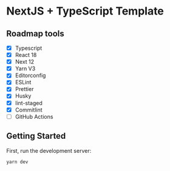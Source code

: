 # NextJS + TypeScript Template

## Roadmap tools

- [x] Typescript
- [x] React 18
- [x] Next 12
- [x] Yarn V3
- [x] Editorconfig
- [x] ESLint
- [x] Prettier
- [x] Husky
- [x] lint-staged
- [x] Commitlint
- [ ] GitHub Actions

## Getting Started

First, run the development server:

```bash
yarn dev
```
